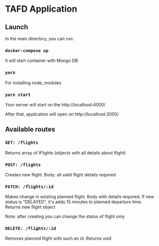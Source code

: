# TAFD Application

## Launch

In the main directory, you can run:

### `docker-compose up`

It will start container with Mongo DB

### `yarn`

For installing node_modules

### `yarn start`

Your server will start on the http://localhost:4000/ 

After that, application will open on http://localhost:3000/


## Available routes

### `GET: /flights`

Returns array of IFlights (objects with all details about flight)

### `POST: /flights`

Creates new flight. Body: all valid flight details required

### `PATCH: /flights/:id`

Makes change in existing planned flight. 
Body with details required. If new status is "DELAYED", 
it's adds 15 minutes to planned departure time. Returns
new flight object

Note: after creating you can change the status of flight only

### `DELETE: /flights/:id`

Removes planned flight with such an id. Returns void
